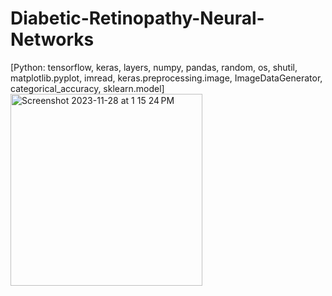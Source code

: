 # Diabetic-Retinopathy-Neural-Networks
[Python: tensorflow, keras, layers, numpy, pandas, random, os, shutil, matplotlib.pyplot, imread, keras.preprocessing.image, ImageDataGenerator, categorical_accuracy, sklearn.model]
<img width="307" alt="Screenshot 2023-11-28 at 1 15 24 PM" src="https://github.com/spawar2/Diabetic-Retinopathy-Neural-Networks/assets/25118302/d1a4d725-177d-4fd8-8440-0c3e347f9890">
